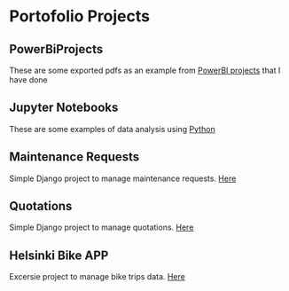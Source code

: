 # Portofolio Projects

## PowerBiProjects

These are some exported pdfs as an example from [PowerBI projects](/PowerBIProjects) that I have done

## Jupyter Notebooks

These are some examples of data analysis using [Python](/jupyter-notebooks)


## Maintenance Requests

Simple Django project to manage maintenance requests. [Here](https://github.com/ahmedeleven/maintenancerequests)


## Quotations

Simple Django project to manage quotations. [Here](https://github.com/ahmedeleven/schoolsquotations)



## Helsinki Bike APP

Excersie project to manage bike trips data. [Here](https://github.com/ahmedeleven/bikeapp)


